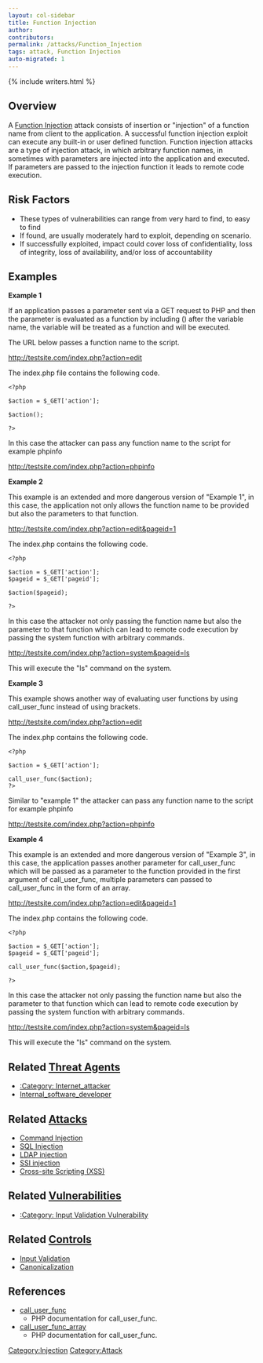 ```yaml
---
layout: col-sidebar
title: Function Injection
author:
contributors:
permalink: /attacks/Function_Injection
tags: attack, Function Injection
auto-migrated: 1
---
```


{% include writers.html %}

## Overview

A [Function Injection](Function_Injection "wikilink") attack consists of
insertion or "injection" of a function name from client to the
application. A successful function injection exploit can execute any
built-in or user defined function. Function injection attacks are a type
of injection attack, in which arbitrary function names, in sometimes
with parameters are injected into the application and executed. If
parameters are passed to the injection function it leads to remote code
execution.

## Risk Factors

- These types of vulnerabilities can range from very hard to find, to
  easy to find
- If found, are usually moderately hard to exploit, depending on
  scenario.
- If successfully exploited, impact could cover loss of
  confidentiality, loss of integrity, loss of availability, and/or
  loss of accountability

## Examples

**Example 1**

If an application passes a parameter sent via a GET request to PHP and
then the parameter is evaluated as a function by including () after the
variable name, the variable will be treated as a function and will be
executed.

The URL below passes a function name to the script.

<http://testsite.com/index.php?action=edit>

The index.php file contains the following code.

    <?php

    $action = $_GET['action'];

    $action();

    ?>

In this case the attacker can pass any function name to the script for
example phpinfo

<http://testsite.com/index.php?action=phpinfo>

**Example 2**

This example is an extended and more dangerous version of "Example 1",
in this case, the application not only allows the function name to be
provided but also the parameters to that function.

<http://testsite.com/index.php?action=edit&pageid=1>

The index.php contains the following code.

    <?php

    $action = $_GET['action'];
    $pageid = $_GET['pageid'];

    $action($pageid);

    ?>

In this case the attacker not only passing the function name but also
the parameter to that function which can lead to remote code execution
by passing the system function with arbitrary commands.

<http://testsite.com/index.php?action=system&pageid=ls>

This will execute the "ls" command on the system.

**Example 3**

This example shows another way of evaluating user functions by using
call_user_func instead of using brackets.

<http://testsite.com/index.php?action=edit>

The index.php contains the following code.

    <?php

    $action = $_GET['action'];

    call_user_func($action);
    ?>

Similar to "example 1" the attacker can pass any function name to the
script for example phpinfo

<http://testsite.com/index.php?action=phpinfo>

**Example 4**

This example is an extended and more dangerous version of "Example 3",
in this case, the application passes another parameter for
call_user_func which will be passed as a parameter to the function
provided in the first argument of call_user_func, multiple parameters
can passed to call_user_func in the form of an array.

<http://testsite.com/index.php?action=edit&pageid=1>

The index.php contains the following code.

    <?php

    $action = $_GET['action'];
    $pageid = $_GET['pageid'];

    call_user_func($action,$pageid);

    ?>

In this case the attacker not only passing the function name but also
the parameter to that function which can lead to remote code execution
by passing the system function with arbitrary commands.

<http://testsite.com/index.php?action=system&pageid=ls>

This will execute the "ls" command on the system.

## Related [Threat Agents](Threat_Agents "wikilink")

- [:Category:
  Internet_attacker](:Category:_Internet_attacker "wikilink")
- [Internal_software_developer](Internal_software_developer "wikilink")

## Related [Attacks](https://owasp.org/www-community/attacks/)

- [Command Injection](Command_Injection "wikilink")
- [SQL Injection](https://owasp.org/www-community/attacks/SQL_Injection)
- [LDAP injection](LDAP_injection "wikilink")
- [SSI injection](<https://owasp.org/www-community/attacks/Server-Side_Includes_(SSI)_Injection>)
- [Cross-site Scripting
  (XSS)](<Cross-site_Scripting_(XSS)> "wikilink")

## Related [Vulnerabilities](https://owasp.org/www-community/vulnerabilities/)

- [:Category: Input Validation
  Vulnerability](:Category:_Input_Validation_Vulnerability "wikilink")

## Related [Controls](https://owasp.org/www-community/controls/)

- [Input Validation](Input_Validation "wikilink")
- [Canonicalization](Canonicalization "wikilink")

## References

- [call_user_func](http://php.net/manual/en/function.call-user-func.php)
  - PHP documentation for call_user_func.
- [call_user_func_array](http://php.net/manual/en/function.call-user-func-array.php)
  - PHP documentation for call_user_func.

[Category:Injection](https://owasp.org/www-community/Injection_Flaws)
[Category:Attack](Category:Attack "wikilink")
